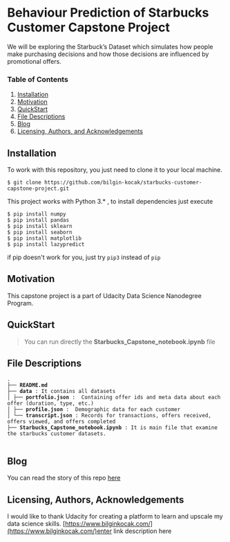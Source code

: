 
# Behaviour Prediction of Starbucks Customer Capstone Project

We will be exploring the Starbuck’s Dataset which simulates how people make purchasing decisions and how those decisions are influenced by promotional offers.

### Table of Contents

1. [Installation](#installation)
2. [Motivation](#motivation)
3. [QuickStart](#quickstart)
4. [File Descriptions](#files)
5. [Blog](#blog)
6. [Licensing, Authors, and Acknowledgements](#licensing)

## Installation <a name="installation"></a>

To work with this repository, you just need to clone it to your local machine.

```
$ git clone https://github.com/bilgin-kocak/starbucks-customer-capstone-project.git
```

This project works with Python 3.* , to install dependencies just execute

```
$ pip install numpy
$ pip install pandas
$ pip install sklearn
$ pip install seaborn
$ pip install matplotlib
$ pip install lazypredict
```

if pip doesn't work for you, just try `pip3` instead of `pip`

## Motivation <a name="motivation"></a>
This capstone project is a part of Udacity Data Science Nanodegree Program.

## QuickStart <a name="quickstart"></a>
> You can run directly the **Starbucks_Capstone_notebook.ipynb** file

## File Descriptions <a name="files"></a>
<pre>
<code>.
├── <b>README.md</b>
├── <b>data</b> : It contains all datasets
│ ├── <b>portfolio.json</b> :  Containing offer ids and meta data about each offer (duration, type, etc.)
│ ├── <b>profile.json</b> :  Demographic data for each customer
│ └── <b>transcript.json</b> : Records for transactions, offers received, offers viewed, and offers completed
├── <b>Starbucks_Capstone_notebook.ipynb</b> : It is main file that examine the starbucks customer datasets.
 </code>
</pre>

## Blog <a name="blog"></a>
You can read the story of this repo [here](https://bilginkocak.medium.com/predicting-customer-behaviour-to-starbucks-promotional-offers-4a1fa347b98b)

## Licensing, Authors, Acknowledgements<a name="licensing"></a>
I would like to thank Udacity for creating a platform to learn and upscale my data science skills.
[https://www.bilginkocak.com/](https://www.bilginkocak.com/)enter link description here
